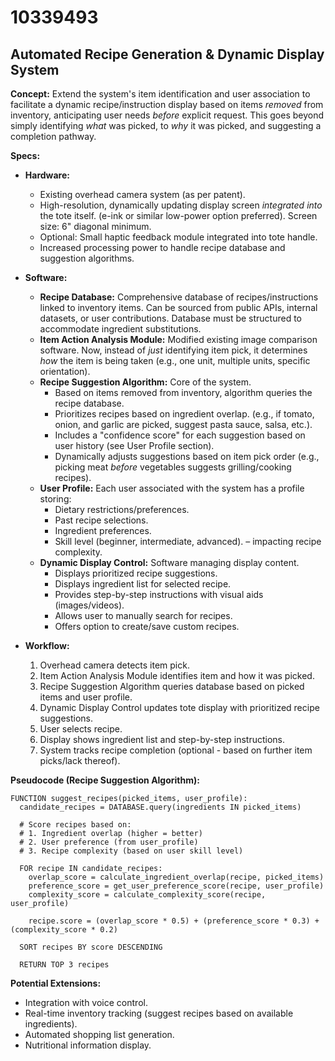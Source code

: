 # 10339493

## Automated Recipe Generation & Dynamic Display System

**Concept:** Extend the system's item identification and user association to facilitate a dynamic recipe/instruction display based on items *removed* from inventory, anticipating user needs *before* explicit request. This goes beyond simply identifying *what* was picked, to *why* it was picked, and suggesting a completion pathway.

**Specs:**

*   **Hardware:**
    *   Existing overhead camera system (as per patent).
    *   High-resolution, dynamically updating display screen *integrated into* the tote itself. (e-ink or similar low-power option preferred). Screen size: 6" diagonal minimum.
    *   Optional: Small haptic feedback module integrated into tote handle.
    *   Increased processing power to handle recipe database and suggestion algorithms.
*   **Software:**
    *   **Recipe Database:** Comprehensive database of recipes/instructions linked to inventory items.  Can be sourced from public APIs, internal datasets, or user contributions. Database must be structured to accommodate ingredient substitutions.
    *   **Item Action Analysis Module:** Modified existing image comparison software. Now, instead of *just* identifying item pick, it determines *how* the item is being taken (e.g., one unit, multiple units, specific orientation).
    *   **Recipe Suggestion Algorithm:** Core of the system.
        *   Based on items removed from inventory, algorithm queries the recipe database.
        *   Prioritizes recipes based on ingredient overlap. (e.g., if tomato, onion, and garlic are picked, suggest pasta sauce, salsa, etc.).
        *   Includes a "confidence score" for each suggestion based on user history (see User Profile section).
        *   Dynamically adjusts suggestions based on item pick order (e.g., picking meat *before* vegetables suggests grilling/cooking recipes).
    *   **User Profile:** Each user associated with the system has a profile storing:
        *   Dietary restrictions/preferences.
        *   Past recipe selections.
        *   Ingredient preferences.
        *   Skill level (beginner, intermediate, advanced). – impacting recipe complexity.
    *   **Dynamic Display Control:** Software managing display content.
        *   Displays prioritized recipe suggestions.
        *   Displays ingredient list for selected recipe.
        *   Provides step-by-step instructions with visual aids (images/videos).
        *   Allows user to manually search for recipes.
        *   Offers option to create/save custom recipes.
*   **Workflow:**

    1.  Overhead camera detects item pick.
    2.  Item Action Analysis Module identifies item and how it was picked.
    3.  Recipe Suggestion Algorithm queries database based on picked items and user profile.
    4.  Dynamic Display Control updates tote display with prioritized recipe suggestions.
    5.  User selects recipe.
    6.  Display shows ingredient list and step-by-step instructions.
    7.  System tracks recipe completion (optional - based on further item picks/lack thereof).

**Pseudocode (Recipe Suggestion Algorithm):**

```
FUNCTION suggest_recipes(picked_items, user_profile):
  candidate_recipes = DATABASE.query(ingredients IN picked_items)
  
  # Score recipes based on:
  # 1. Ingredient overlap (higher = better)
  # 2. User preference (from user_profile)
  # 3. Recipe complexity (based on user skill level)
  
  FOR recipe IN candidate_recipes:
    overlap_score = calculate_ingredient_overlap(recipe, picked_items)
    preference_score = get_user_preference_score(recipe, user_profile)
    complexity_score = calculate_complexity_score(recipe, user_profile)
    
    recipe.score = (overlap_score * 0.5) + (preference_score * 0.3) + (complexity_score * 0.2)
  
  SORT recipes BY score DESCENDING
  
  RETURN TOP 3 recipes
```

**Potential Extensions:**

*   Integration with voice control.
*   Real-time inventory tracking (suggest recipes based on available ingredients).
*   Automated shopping list generation.
*   Nutritional information display.